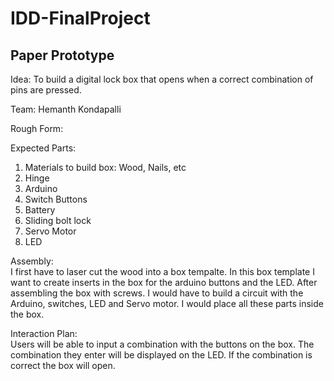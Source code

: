 # IDD-FinalProject

## Paper Prototype

Idea: To build a digital lock box that opens when a correct combination of pins are pressed. <br>

Team: Hemanth Kondapalli <br>

Rough Form: <br>

Expected Parts: <br>
  1. Materials to build box: Wood, Nails, etc
  2. Hinge
  3. Arduino
  4. Switch Buttons
  5. Battery
  6. Sliding bolt lock
  7. Servo Motor
  8. LED

Assembly: <br>
I first have to laser cut the wood into a box tempalte. In this box template I want to create inserts in the box for the arduino buttons and the LED. After assembling the box with screws. I would have to build a circuit with the Arduino, switches, LED and Servo motor. I would place all these parts inside the box.

Interaction Plan: <br>
Users will be able to input a combination with the buttons on the box. The combination they enter will be displayed on the LED. If the combination is correct the box will open.
